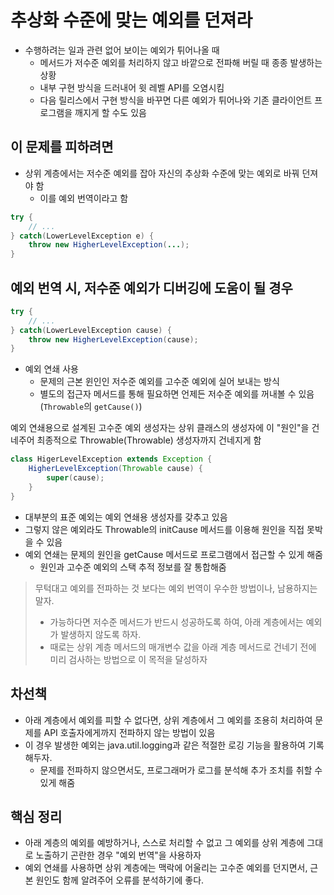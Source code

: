 # 추상화 수준에 맞는 예외를 던져라 
- 수행하려는 일과 관련 없어 보이는 예외가 튀어나올 때
  - 메서드가 저수준 예외를 처리하지 않고 바깥으로 전파해 버릴 때 종종 발생하는 상황 
  - 내부 구현 방식을 드러내어 윗 레벨 API를 오염시킴 
  - 다음 릴리스에서 구현 방식을 바꾸면 다른 예외가 튀어나와 기존 클라이언트 프로그램을 깨지게 할 수도 있음 

## 이 문제를 피하려면
- 상위 계층에서는 저수준 예외를 잡아 자신의 추상화 수준에 맞는 예외로 바꿔 던져야 함 
  - 이를 예외 번역이라고 함 

```java
try {
    // ...
} catch(LowerLevelException e) {
    throw new HigherLevelException(...);
}
```

## 예외 번역 시, 저수준 예외가 디버깅에 도움이 될 경우
```java
try {
    // ...
} catch(LowerLevelException cause) {
    throw new HigherLevelException(cause);
}
```
- 예외 연쇄 사용 
  - 문제의 근본 윈인인 저수준 예외를 고수준 예외에 실어 보내는 방식 
  - 별도의 접근자 메서드를 통해 필요하면 언제든 저수준 예외를 꺼내볼 수 있음 (`Throwable`의 `getCause()`)

예외 연쇄용으로 설계된 고수준 예외 생성자는 상위 클래스의 생성자에 이 "원인"을 건네주어 최종적으로 Throwable(Throwable) 생성자까지 건네지게 함 
```java
class HigerLevelException extends Exception {
    HigherLevelException(Throwable cause) {
        super(cause); 
    }
}
```
- 대부분의 표준 예외는 예외 연쇄용 생성자를 갖추고 있음 
- 그렇지 않은 예외라도 Throwable의 initCause 메서드를 이용해 원인을 직접 못박을 수 있음 
- 예외 연쇄는 문제의 원인을 getCause 메서드로 프로그램에서 접근할 수 있게 해줌 
  - 원인과 고수준 예외의 스택 추적 정보를 잘 통합해줌 

> 무턱대고 예외를 전파하는 것 보다는 예외 번역이 우수한 방법이나, 남용하지는 말자.
> - 가능하다면 저수준 메서드가 반드시 성공하도록 하여, 아래 계층에서는 예외가 발생하지 않도록 하자.
> - 때로는 상위 계층 메서드의 매개변수 값을 아래 계층 메서드로 건네기 전에 미리 검사하는 방법으로 이 목적을 달성하자 


## 차선책 
- 아래 계층에서 예외를 피할 수 없다면, 상위 계층에서 그 예외를 조용히 처리하여 문제를 API 호출자에게까지 전파하지 않는 방법이 있음 
- 이 경우 발생한 예외는 java.util.logging과 같은 적절한 로깅 기능을 활용하여 기록 해두자.
  - 문제를 전파하지 않으면서도, 프로그래머가 로그를 분석해 추가 조치를 취할 수 있게 해줌


## 핵심 정리 
- 아래 계층의 예외를 예방하거나, 스스로 처리할 수 없고 그 예외를 상위 계층에 그대로 노출하기 곤란한 경우 "예외 번역"을 사용하자 
- 예외 연쇄를 사용하면 상위 계층에는 맥락에 어울리는 고수준 예외를 던지면서, 근본 원인도 함께 알려주어 오류를 분석하기에 좋다.



